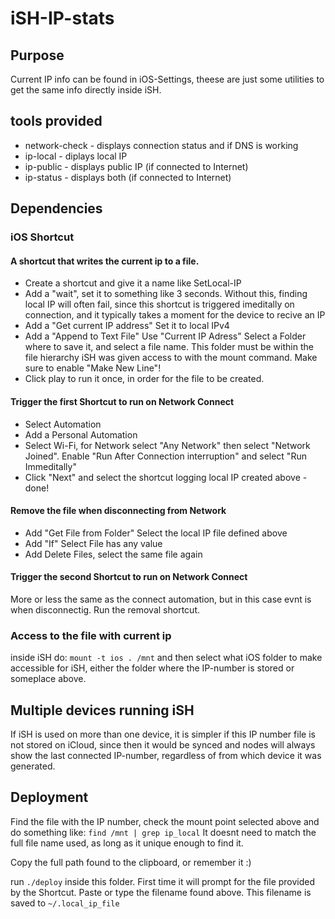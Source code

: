# iSH-IP-stats

## Purpose

Current IP info can be found in iOS-Settings, theese are just some
utilities to get the same info directly inside iSH.

## tools provided

- network-check - displays connection status and if DNS is working
- ip-local - diplays local IP
- ip-public - displays public IP (if connected to Internet)
- ip-status - displays both (if connected to Internet)

## Dependencies

### iOS Shortcut

#### A shortcut that writes the current ip to a file.

- Create a shortcut and give it a name like SetLocal-IP
- Add a "wait", set it to something like 3 seconds.
Without this, finding local IP will often fail, since this shortcut is triggered
imeditally on connection, and it typically takes a moment for the
device to recive an IP
- Add a "Get current IP address" Set it to local IPv4
- Add a "Append to Text File"  Use "Current IP Adress" Select a Folder
where to save it, and select a file name. This folder must be within
the file hierarchy iSH was given access to with the mount command. Make
sure to enable "Make New Line"!
- Click play to run it once, in order for the file to be created.

#### Trigger the first Shortcut to run on Network Connect

- Select Automation
- Add a Personal Automation
- Select Wi-Fi, for Network select "Any Network" then select "Network
Joined". Enable "Run After Connection interruption" and select "Run Immeditally"
- Click "Next" and select the shortcut logging local IP created above -
done!

#### Remove the file when disconnecting from Network

- Add "Get File from Folder" Select the local IP file defined above
- Add "If" Select File has any value
- Add Delete Files, select the same file again

#### Trigger the second Shortcut to run on Network Connect

More or less the same as the connect automation, but in this case evnt is
when disconnectig. Run the removal shortcut.

### Access to the file with current ip

inside iSH do: `mount -t ios . /mnt` and then select what iOS folder to
make accessible for iSH, either the folder where the IP-number is
stored or someplace above.

## Multiple devices running iSH

If iSH is used  on more than one device, it is simpler if this IP
number file is not stored on iCloud, since then it would be synced and
nodes will always show the last connected IP-number, regardless of
from which device it was generated.

## Deployment

Find the file with the IP number, check the mount point selected above
and do something like: `find /mnt | grep ip_local` It doesnt need to
match the full file name used, as long as it unique enough to find
it.

Copy the full path found to the clipboard, or remember it :)

run `./deploy` inside this folder. First time it will prompt for 
the file provided by the Shortcut. Paste or type the filename
found above. This filename is saved to `~/.local_ip_file`
